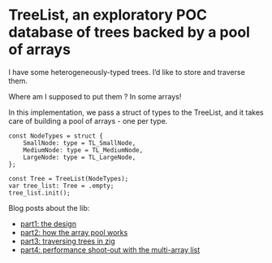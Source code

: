 # TreeList, an exploratory POC database of trees backed by a pool of arrays

I have some heterogeneously-typed trees. I’d like to store and traverse them.

Where am I supposed to put them ? In some arrays!

In this implementation, we pass a struct of types to the TreeList, and it takes care of building a pool of arrays - one per type.

```zig
const NodeTypes = struct {
    SmallNode: type = TL_SmallNode,
    MediumNode: type = TL_MediumNode,
    LargeNode: type = TL_LargeNode,
};

const Tree = TreeList(NodeTypes);
var tree_list: Tree = .empty;
tree_list.init();
```

Blog posts about the lib:

- [part1: the design](https://antoinebalaine.github.io/devlog/code/2025/05/29/treelist.html)
- [part2: how the array pool works](https://antoinebalaine.github.io/devlog/code/2025/05/30/memory.html)
- [part3: traversing trees in zig](https://antoinebalaine.github.io/devlog/code/2025/06/01/traversal.html)
- [part4: performance shoot-out with the multi-array list](https://antoinebalaine.github.io/devlog/code/2025/06/02/benchmarking.html)
